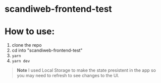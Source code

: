 # scandiweb-frontend-test

# How to use:
1. clone the repo
2. cd into "scandiweb-frontend-test"
2. `yarn`
3. `yarn dev`

>**Note** I used Local Storage to make the state presistent in the app so you may need to refresh to see changes to the UI.
